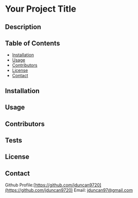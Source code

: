 # Your Project Title

## Description 

## Table of Contents

* [Installation](#installation)
* [Usage](#usage)
* [Contributors](#contributors)
* [License](#license)
* [Contact](#contact)

## Installation

## Usage 

## Contributors

## Tests

## License

## Contact

Github Profile:[https://github.com/jduncan9720](https://github.com/jduncan9720)
Email: [jduncan97@gmail.com](mailto:jduncan97@gmail.com)

    